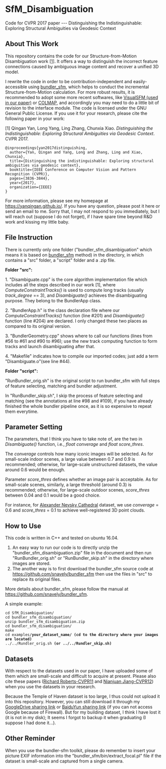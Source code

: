 # SfM_Disambiguation
Code for CVPR 2017 paper --- Distinguishing the Indistinguishable: Exploring Structural Ambiguities via Geodesic Context

<h2>About This Work</h2>
<p>This repository contains the code for our Structure-from-Motion Disambiguation work <a href="https://yanqingan.github.io/docs/cvpr17_distinguishing.pdf" rel="nofollow">[1]</a>. It offers a way to distinguish the incorrect feature connections caused by ambiguous image content and recover a unified 3D model.</p>
  
<p>I rewrite the code in order to be contribution-independent and easily-accessible using <a href="https://github.com/snavely/bundler_sfm" rel="nofollow">bundler_sfm</a>, which helps to conduct the incremental Structure-from-Motion calculation. For more robust results, it is recommended to adopt some more recent softwares, like <a href="http://ccwu.me/vsfm/" rel="nofollow">VisualSFM (used in our paper)</a> or <a href="https://github.com/colmap/colmap" rel="nofollow">COLMAP</a>, and accordingly you may need to do a little bit of revision to the interface module. The code is licensed under the GNU General Public License. If you use it for your research, please cite the following paper in your work:</p>
<p>[1] Qingan Yan, Long Yang, Ling Zhang, Chunxia Xiao. <i>Distinguishing the Indistinguishable: Exploring Structural Ambiguities via Geodesic Context</i>. CVPR 2017.</p>

<pre><code>@inproceedings{yan2017distinguishing,
  author={Yan, Qingan and Yang, Long and Zhang, Ling and Xiao, Chunxia},
  title={Distinguishing the indistinguishable: Exploring structural ambiguities via geodesic context},
  booktitle={IEEE Conference on Computer Vision and Pattern Recognition (CVPR)},
  pages={3836-3844},
  year={2017},
  organization={IEEE}
}</code></pre>

<p>For more information, please see my homepage at <a href="https://yanqingan.github.io/" rel="nofollow">https://yanqingan.github.io/</a>. If you have any question, please post it here or send an email to me. Sorry that, I may not respond to you immediately, but I will reach out (suppose I do not forget), if I have spare time beyond R&D work and kissing my little baby.</p>

<h2>File Instruction</h2>
<p>There is currently only one folder ("bundler_sfm_disambiguation" which means it is based on <a href="https://github.com/snavely/bundler_sfm" rel="nofollow">bundler_sfm</a> method) in the directory, in which contains a "src" folder, a "script" folder and a .zip file.</p>
<p><b>Folder "src":</b></p>
<p>1. "Disambiguate.cpp" is the core algorithm implementation file which includes all the steps described in our work [1], where <i>ComputeConstraintTracks()</i> is used to compute long tracks (usually <i>track_degree</i> == 3), and <i>Disambiguate()</i> achieves the disambiguating purpose. They belong to the BundlerApp class.</p>
<p>2. "BundlerApp.h" is the class declaration file where our <i>ComputeConstraintTracks()</i> function (line #201) and <i>Disambiguate()</i> function (line #204) are declared. I only changed these two places as compared to its original version.</p>
<p>3. "BundlerGeometry.cpp" shows where to call our functions (lines from #56 to #61 and #90 to #96); use the new track computing function to form tracks and launch disambiguating after that.</p>
<p>4. "Makefile" indicates how to compile our imported codes; just add a term "Disambiguate.o"(see line #44).</p>
<p><b>Folder "script":</b></p>
<p>"RunBundler_orig.sh" is the original script to run bundler_sfm with full steps of feature selecting, matching and bundler adjustment.</p>
<p>In "RunBundler_skip.sh", I skip the process of feature selecting and matching (see the annotations at line #98 and #109), if you have already finished the whole bundler pipeline once, as it is so expensive to repeat them everytime.</p>

<h2>Parameter Setting</h2>
<p>The parameters, that I think you have to take note of, are the two in <i>Disambiguate()</i> function, i.e., <i>float converage</i> and <i>float score_thres</i>.</p> 
<p>The <i>converage</i> controls how many iconic images will be selected. As for small-scale indoor scenes, a large value between 0.7 and 0.9 is recommended; otherwise, for large-scale unstructured datasets, the value around 0.6 would be enough.</p> 
<p>Parameter <i>score_thres</i> defines whether an image pair is acceptable. As for small-scale scenes, similarly, a large threshold (around 0.3) is recommended; otherwise, for large-scale outdoor scenes, <i>score_thres</i> between 0.04 and 0.1 would be a good choice.</p>
<p>For instance, for <a href="http://www.cs.unc.edu/~jheinly/duplicate_structure.html" rel="nofollow">Alexander Nevsky Cathedral</a> dataset, we use <i>converage</i> = 0.6 and <i>score_thres</i> = 0.1 to achieve well-registered 3D point clouds.</p>

<h2>How to Use</h2>
<p>This code is written in C++ and tested on ubuntu 16.04.</p> 
<ol>
  <li>An easy way to run our code is to directly unzip the "bundler_sfm_disambiguation.zip" file in the document and then run "RunBundler_orig.sh" or "RunBundler_skip.sh" in the directory where images are stored.</li>
  <li>The another way is to first download the bundler_sfm source code at <a href="https://github.com/snavely/bundler_sfm" rel="nofollow">https://github.com/snavely/bundler_sfm</a> then use the files in "src" to replace its original files.</li>  
</ol>
<p>More details about bundler_sfm, please follow the manual at <a href="https://github.com/snavely/bundler_sfm" rel="nofollow">https://github.com/snavely/bundler_sfm</a>.</p>
<p>A simple example:</p>
<pre><code>cd SfM_Disambiguation/
cd bundler_sfm_disambiguation/
unzip bundler_sfm_disambiguation.zip
cd bundler_sfm_disambiguation/
make
cd examples/<b>your_dataset_name/ (cd to the directory where your images are located)</b>
../../Rundler_orig.sh <b>(or ../../Rundler_skip.sh)</b></code></pre>

<h2>Datasets</h2>
<p>With respect to the datasets used in our paper, I have uploaded some of them which are small-scale and difficult to acquire at present. Please also cite these papers (<a href="https://snsinha.github.io/pdfs/RobertsCVPR2011.pdf" rel="nofollow">Richard Roberts-CVPR11</a> and <a href="http://www.cs.sfu.ca/~pingtan/Papers/cvpr12_sfm.pdf" rel="nofollow">Nianjuan Jiang-CVPR12</a>) when you use the datasets in your research.</p>

<p>Because the Temple of Haven dataset is too large, I thus could not upload it into this repository. However, you can still download it through my <a href="https://drive.google.com/file/d/13HFdD7ivEagRXnEEklrrtMIbPKI-2k97/view?usp=sharing" rel="nofollow">GoogleDrive sharing link</a> or <a href="https://pan.baidu.com/s/1JwxtERICu_091EDjKBoAfA" rel="nofollow">BaiduYun sharing link</a> (if you can not access Google because of Firewall). But for my building dataset, I think I have lost it (it is not in my disk); It seems I forgot to backup it when graduating (I suppose I had done it...).</p>

<h2>Other Reminder</h2>
<p>When you use the bundler-sfm toolkit, please do remember to insert your picture EXIF information into the "bundler_sfm/bin/extract_focal.pl" file if the dataset is small-scale and captured from a single camera.</p>
